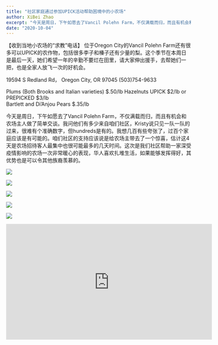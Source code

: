```yaml
---
title: "社区家庭通过参加UPICK活动帮助困境中的小农场"
author: XiBei Zhao
excerpt: "今天是周日，下午如愿去了Vancil Polehn Farm，不仅满载而归，而且有机会和农场主人做了简单交谈。我问他们有多少来自咱们社区，Kristy说只见一队一队的过来，很难有个准确数字，但hundreds是有的。我想几百有些夸张了，过百个家庭应该是有可能的。咱们社区的支持应该说是给农场主带去了一个惊喜，估计这4天是农场招待客人最集中也很可能最多的几天时间。"
date: "2020-10-04"
---
```


【收到当地小农场的“求教”电话】 位于Oregon City的Vancil Polehn Farm还有很多可以UPICK的农作物，包括很多李子和榛子还有少量的梨。这个季节在本周日是最后一天，她们希望一年的辛勤不要烂在田里，请大家伸出援手，去帮她们一把，也是全家人放飞一次的好机会。

19594 S Redland Rd， Oregon City, OR 97045 (503)754-9633

Plums (Both Brooks and Italian varieties) $.50/lb
Hazelnuts UPICK $2/lb or PREPICKED $3/lb  
Bartlett and Di’Anjou Pears $.35/lb

今天是周日，下午如愿去了Vancil Polehn Farm，不仅满载而归，而且有机会和农场主人做了简单交谈。我问他们有多少来自咱们社区，Kristy说只见一队一队的过来，很难有个准确数字，但hundreds是有的。我想几百有些夸张了，过百个家庭应该是有可能的。咱们社区的支持应该说是给农场主带去了一个惊喜，估计这4天是农场招待客人最集中也很可能最多的几天时间。这次是我们社区帮助一家深受疫情影响的农场一次非常暖心的表现，华人喜欢扎堆生活，如果能够发挥得好，其优势也是可以令其他族裔羡慕的。

![](https://res.cloudinary.com/dhngj18do/image/upload/f_auto,q_auto/v1/images/e7556cfbf3063b0176213a3dccc3fb8d)

![](https://res.cloudinary.com/dhngj18do/image/upload/f_auto,q_auto/v1/images/e25b25d1be33f741e1376f4c444b55bb)

![](https://res.cloudinary.com/dhngj18do/image/upload/f_auto,q_auto/v1/images/5017252c730562cbfc8b4df997a23b17)

![](https://res.cloudinary.com/dhngj18do/image/upload/f_auto,q_auto/v1/images/0c3639b6a44757c7fa3b8e8d20188682.jpg)

![](https://res.cloudinary.com/dhngj18do/image/upload/f_auto,q_auto/v1/images/dd696233ad97c6ca65684c206b62b7b9)

<iframe width="560" height="315" src="https://www.youtube.com/embed/bHZQVsWMqEQ" frameborder="0" allow="accelerometer; autoplay; clipboard-write; encrypted-media; gyroscope; picture-in-picture" allowfullscreen></iframe>
